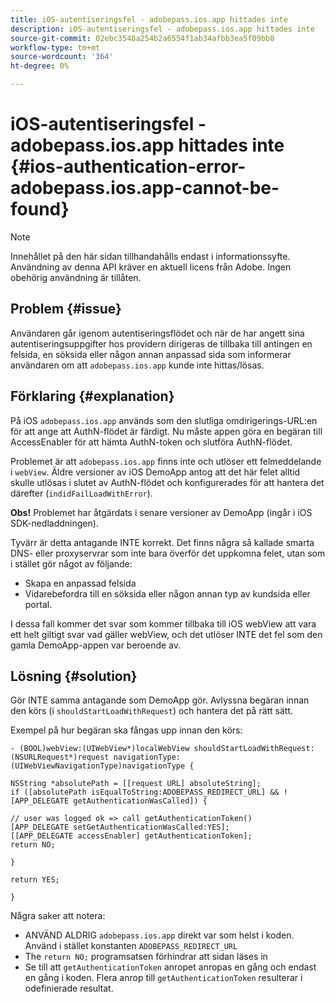 ```yaml
---
title: iOS-autentiseringsfel - adobepass.ios.app hittades inte
description: iOS-autentiseringsfel - adobepass.ios.app hittades inte
source-git-commit: 02ebc3548a254b2a6554f1ab34afbb3ea5f09bb8
workflow-type: tm+mt
source-wordcount: '364'
ht-degree: 0%

---
```


# iOS-autentiseringsfel - adobepass.ios.app hittades inte {#ios-authentication-error-adobepass.ios.app-cannot-be-found}

>[!NOTE]
>
>Innehållet på den här sidan tillhandahålls endast i informationssyfte. Användning av denna API kräver en aktuell licens från Adobe. Ingen obehörig användning är tillåten.

## Problem {#issue}

Användaren går igenom autentiseringsflödet och när de har angett sina autentiseringsuppgifter hos providern dirigeras de tillbaka till antingen en felsida, en söksida eller någon annan anpassad sida som informerar användaren om att `adobepass.ios.app` kunde inte hittas/lösas.

## Förklaring {#explanation}

På iOS `adobepass.ios.app` används som den slutliga omdirigerings-URL:en för att ange att AuthN-flödet är färdigt. Nu måste appen göra en begäran till AccessEnabler för att hämta AuthN-token och slutföra AuthN-flödet.

Problemet är att `adobepass.ios.app` finns inte och utlöser ett felmeddelande i `webView`. Äldre versioner av iOS DemoApp antog att det här felet alltid skulle utlösas i slutet av AuthN-flödet och konfigurerades för att hantera det därefter (`indidFailLoadWithError`).

**Obs!** Problemet har åtgärdats i senare versioner av DemoApp (ingår i iOS SDK-nedladdningen).

Tyvärr är detta antagande INTE korrekt. Det finns några så kallade smarta DNS- eller proxyservrar som inte bara överför det uppkomna felet, utan som i stället gör något av följande:

- Skapa en anpassad felsida
- Vidarebefordra till en söksida eller någon annan typ av kundsida eller portal.

I dessa fall kommer det svar som kommer tillbaka till iOS webView att vara ett helt giltigt svar vad gäller webView, och det utlöser INTE det fel som den gamla DemoApp-appen var beroende av.

## Lösning {#solution}

Gör INTE samma antagande som DemoApp gör. Avlyssna begäran innan den körs (i `shouldStartLoadWithRequest`) och hantera det på rätt sätt.

Exempel på hur begäran ska fångas upp innan den körs:

```obj-c
- (BOOL)webView:(UIWebView*)localWebView shouldStartLoadWithRequest:(NSURLRequest*)request navigationType:(UIWebViewNavigationType)navigationType {

NSString *absolutePath = [[request URL] absoluteString]; 
if ([absolutePath isEqualToString:ADOBEPASS_REDIRECT_URL] && ![APP_DELEGATE getAuthenticationWasCalled]) {

// user was logged ok => call getAuthenticationToken() 
[APP_DELEGATE setGetAuthenticationWasCalled:YES]; 
[[APP_DELEGATE accessEnabler] getAuthenticationToken];
return NO;

}

return YES;

}
```

Några saker att notera:

- ANVÄND ALDRIG `adobepass.ios.app` direkt var som helst i koden. Använd i stället konstanten `ADOBEPASS_REDIRECT_URL`
- The `return NO;` programsatsen förhindrar att sidan läses in
- Se till att `getAuthenticationToken` anropet anropas en gång och endast en gång i koden. Flera anrop till `getAuthenticationToken` resulterar i odefinierade resultat.
